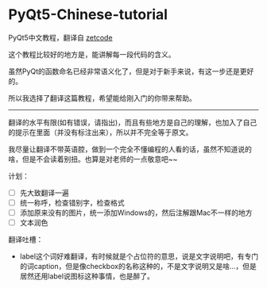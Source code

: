# PyQt5-Chinese-tutorial
PyQt5中文教程，翻译自 [zetcode](http://zetcode.com/gui/pyqt5/)

这个教程比较好的地方是，能讲解每一段代码的含义。

虽然PyQt的函数命名已经非常语义化了，但是对于新手来说，有这一步还是更好的。

所以我选择了翻译这篇教程，希望能给刚入门的你带来帮助。

---

翻译的水平有限(如有错误，请指出)，而且有些地方是自己的理解，也加入了自己的提示在里面（并没有标注出来），所以并不完全等于原文。

我尽量让翻译不带英语腔，做到一个完全不懂编程的人看的话，虽然不知道说的啥，但是不会读着别扭。也算是对老师的一点敬意吧~~

计划：

- [ ] 先大致翻译一遍
- [ ] 统一称呼，检查错别字，检查格式
- [ ] 添加原来没有的图片，统一添加Windows的，然后注解跟Mac不一样的地方
- [ ] 文本润色

翻译吐槽：

- label这个词好难翻译，有时候就是个占位符的意思，说是文字说明吧，有专门的词caption，但是像checkbox的名称这种的，不是文字说明又是啥...，但是居然还用label说图标这种事情，也是醉了。

